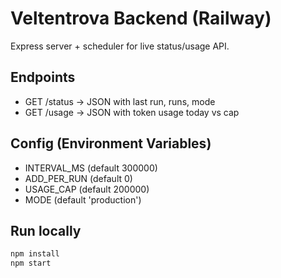 # Veltentrova Backend (Railway)

Express server + scheduler for live status/usage API.

## Endpoints
- GET /status → JSON with last run, runs, mode
- GET /usage → JSON with token usage today vs cap

## Config (Environment Variables)
- INTERVAL_MS (default 300000)
- ADD_PER_RUN (default 0)
- USAGE_CAP (default 200000)
- MODE (default 'production')

## Run locally
```bash
npm install
npm start
```
